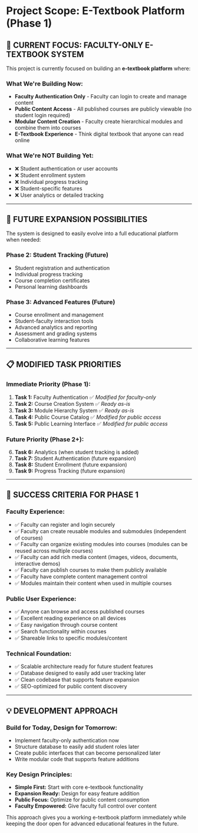 # Project Scope: E-Textbook Platform (Phase 1)

## 🎯 **CURRENT FOCUS: FACULTY-ONLY E-TEXTBOOK SYSTEM**

This project is currently focused on building an **e-textbook platform** where:

### **What We're Building Now:**
- **Faculty Authentication Only** - Faculty can login to create and manage content
- **Public Content Access** - All published courses are publicly viewable (no student login required)
- **Modular Content Creation** - Faculty create hierarchical modules and combine them into courses
- **E-Textbook Experience** - Think digital textbook that anyone can read online

### **What We're NOT Building Yet:**
- ❌ Student authentication or user accounts
- ❌ Student enrollment system  
- ❌ Individual progress tracking
- ❌ Student-specific features
- ❌ User analytics or detailed tracking

---

## 🔮 **FUTURE EXPANSION POSSIBILITIES**

The system is designed to easily evolve into a full educational platform when needed:

### **Phase 2: Student Tracking (Future)**
- Student registration and authentication
- Individual progress tracking
- Course completion certificates
- Personal learning dashboards

### **Phase 3: Advanced Features (Future)**
- Course enrollment and management
- Student-faculty interaction tools
- Advanced analytics and reporting
- Assessment and grading systems
- Collaborative learning features

---

## 📋 **MODIFIED TASK PRIORITIES**

### **Immediate Priority (Phase 1):**
1. **Task 1:** Faculty Authentication ✅ *Modified for faculty-only*
2. **Task 2:** Course Creation System ✅ *Ready as-is*
3. **Task 3:** Module Hierarchy System ✅ *Ready as-is*
4. **Task 4:** Public Course Catalog ✅ *Modified for public access*
5. **Task 5:** Public Learning Interface ✅ *Modified for public access*

### **Future Priority (Phase 2+):**
6. **Task 6:** Analytics (when student tracking is added)
7. **Task 7:** Student Authentication (future expansion)
8. **Task 8:** Student Enrollment (future expansion)
9. **Task 9:** Progress Tracking (future expansion)

---

## 🎯 **SUCCESS CRITERIA FOR PHASE 1**

### **Faculty Experience:**
- ✅ Faculty can register and login securely
- ✅ Faculty can create reusable modules and submodules (independent of courses)
- ✅ Faculty can organize existing modules into courses (modules can be reused across multiple courses)
- ✅ Faculty can add rich media content (images, videos, documents, interactive demos)
- ✅ Faculty can publish courses to make them publicly available
- ✅ Faculty have complete content management control
- ✅ Modules maintain their content when used in multiple courses

### **Public User Experience:**
- ✅ Anyone can browse and access published courses
- ✅ Excellent reading experience on all devices
- ✅ Easy navigation through course content
- ✅ Search functionality within courses
- ✅ Shareable links to specific modules/content

### **Technical Foundation:**
- ✅ Scalable architecture ready for future student features
- ✅ Database designed to easily add user tracking later
- ✅ Clean codebase that supports feature expansion
- ✅ SEO-optimized for public content discovery

---

## 💡 **DEVELOPMENT APPROACH**

### **Build for Today, Design for Tomorrow:**
- Implement faculty-only authentication now
- Structure database to easily add student roles later
- Create public interfaces that can become personalized later
- Write modular code that supports feature additions

### **Key Design Principles:**
- **Simple First:** Start with core e-textbook functionality
- **Expansion Ready:** Design for easy feature addition
- **Public Focus:** Optimize for public content consumption
- **Faculty Empowered:** Give faculty full control over content

This approach gives you a working e-textbook platform immediately while keeping the door open for advanced educational features in the future.
